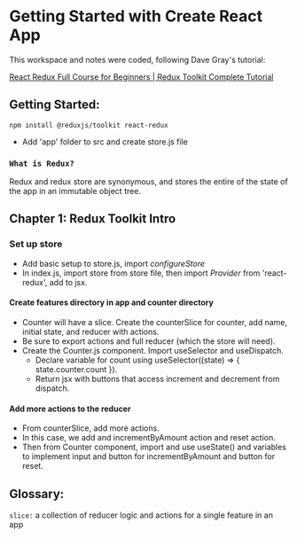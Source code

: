 # Getting Started with Create React App

This workspace and notes were coded, following Dave Gray's tutorial:

[React Redux Full Course for Beginners | Redux Toolkit Complete Tutorial](https://www.youtube.com/watch?v=NqzdVN2tyvQ)

## Getting Started:

```
npm install @reduxjs/toolkit react-redux
```
- Add 'app' folder to src and create store.js file

### `What is Redux?`
Redux and redux store are synonymous, and stores the entire of the state of the app in an immutable object tree.

## Chapter 1: Redux Toolkit Intro

### Set up store
- Add basic setup to store.js, import *configureStore*
- In index.js, import store from store file, then import *Provider* from 'react-redux', add to jsx.

#### Create features directory in app and counter directory
- Counter will have a slice. Create the counterSlice for counter, add name, initial state, and reducer with actions.
- Be sure to export actions and full reducer (which the store will need).
- Create the Counter.js component. Import useSelector and useDispatch.
  - Declare variable for count using useSelector((state) => { state.counter.count }).
  - Return jsx with buttons that access increment and decrement from dispatch.

#### Add more actions to the reducer
- From counterSlice, add more actions.
- In this case, we add and incrementByAmount action and reset action.
- Then from Counter component, import and use useState() and variables to implement input and button for incrementByAmount and button for reset.



## Glossary:

`slice:` a collection of reducer logic and actions for a single feature in an app
